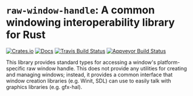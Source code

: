 # `raw-window-handle`: A common windowing interoperability library for Rust
[![Crates.io](https://img.shields.io/crates/v/raw-window-handle.svg?maxAge=2592000)](https://crates.io/crates/raw-window-handle)
[![Docs](https://docs.rs/raw-window-handle/badge.svg)](https://docs.rs/raw-window-handle)
[![Travis Build Status](https://travis-ci.org/rust-windowing/raw-window-handle.svg)](https://travis-ci.org/rust-windowing/raw-window-handle)
[![Appveyor Build Status](https://ci.appveyor.com/api/projects/status/iq3j85x0ruw5y205?svg=true)](https://ci.appveyor.com/project/Osspial/raw-window-handle)

This library provides standard types for accessing a window's platform-specific raw window handle. This does not provide any utilities for creating and managing windows; instead, it provides a common interface that window creation libraries (e.g. Winit, SDL) can use to easily talk with graphics libraries (e.g. gfx-hal).

